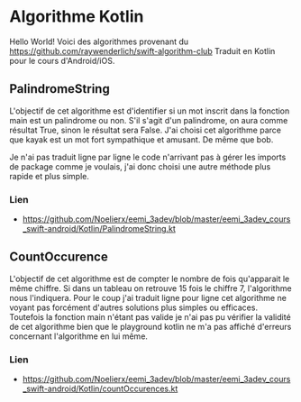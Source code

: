 # Algorithme Kotlin

Hello World! 
Voici des algorithmes provenant du https://github.com/raywenderlich/swift-algorithm-club 
Traduit en Kotlin pour le cours d'Android/iOS. 

## PalindromeString

L'objectif de cet algorithme est d'identifier si un mot inscrit dans la fonction main est un palindrome ou non. 
S'il s'agit d'un palindrome, on aura comme résultat True, sinon le résultat sera False. 
J'ai choisi cet algorithme parce que kayak est un mot fort sympathique et amusant. De même que bob. 

Je n'ai pas traduit ligne par ligne le code n'arrivant pas à gérer les imports de package comme je voulais,
j'ai donc choisi une autre méthode plus rapide et plus simple. 

### Lien
- https://github.com/Noelierx/eemi_3adev/blob/master/eemi_3adev_cours_swift-android/Kotlin/PalindromeString.kt

## CountOccurence 

L'objectif de cet algorithme est de compter le nombre de fois qu'apparait le même chiffre. 
Si dans un tableau on retrouve 15 fois le chiffre 7, l'algorithme nous l'indiquera. 
Pour le coup j'ai traduit ligne pour ligne cet algorithme ne voyant pas forcément d'autres solutions plus simples ou efficaces. 
Toutefois la fonction main n'étant pas valide je n'ai pas pu vérifier la validité de cet algorithme bien que le playground kotlin
ne m'a pas affiché d'erreurs concernant l'algorithme en lui même. 

### Lien
- https://github.com/Noelierx/eemi_3adev/blob/master/eemi_3adev_cours_swift-android/Kotlin/countOccurences.kt
